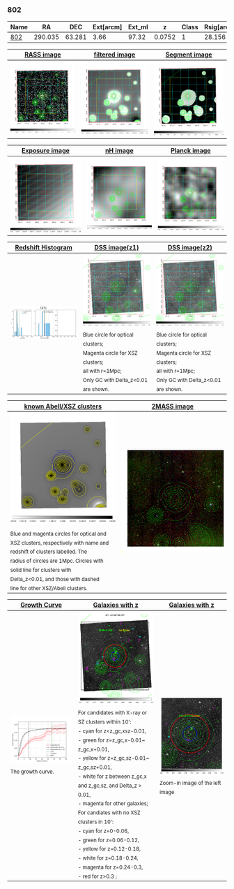 <div STYLE="page-break-after: always;"></div>

### 802

|Name          |RA          |DEC      | Ext[arcm] | Ext_ml | z    | Class| Rsig[arcmin] | CRsig[c/s] | CR500[c/s] | R500[Mpc] |L500[erg/s]|F500[erg/s/cm^2]| M500[Msun]|Tx[keV]|beta|GC(XSZ,Delta_z<0.01)| GC(OPT,Delta_z<0.01)|GC|alias|
|--------------|------------|------------|---|---|-----------|--------|------|------|----|----|----|----|----|----|----|----|----|----|---|
|[802](script/802.md)     | 290.035       | 63.281       | 3.66    | 97.32   | 0.0752 | 1   | 28.156 |0.174 |0.157 |0.769 |3.777e+43 |2.725e-12 |1.392e+14 |2.688 |0.460 |-, |Wen, |-, |t171|

|[RASS image](../image/802/802_img.pdf)|[filtered image](../image/802/802_fil.pdf)|[Segment image](../image/802/802_seg.pdf)|
|-------------------|--------------------|-------------------|
| <img src="../image/802/802_img.png" width="300">  | <img src="../image/802/802_fil.png" width="300">   | <img src="../image/802/802_seg.png" width="300">  |

|[Exposure image](../image/802/802_mex.pdf)| [nH image](../image/802/802_nh.pdf)| [Planck image](../image/802/802_p.pdf)|
|-------------------|--------------------|-------------------|
|<img src="../image/802/802_mex.png" width="300">   | <img src="../image/802/802_nh.png" width="300">    | <img src="../image/802/802_p.png" width="300"> |

|[Redshift Histogram](../image/802/802_zg.pdf) | [DSS image(z1)](../image/802/802_dss_z1.pdf)      |  [DSS image(z2)](../image/802/802_dss_z2.pdf)    |
|-------------------|--------------------|-------------------|
|<img src="../image/802/802_zg.png" width="300"> |<img src="../image/802/802_dss_z1.png" width="300"> <sub><br>Blue circle for optical clusters; <br>Magenta circle for XSZ clusters; <br>all with r=1Mpc; <br>Only GC with Delta_z<0.01 are shown. </sub>| <img src="../image/802/802_dss_z2.png" width="300"><sub><br>Blue circle for optical clusters; <br>Magenta circle for XSZ clusters; <br>all with r=1Mpc; <br>Only GC with Delta_z<0.01 are shown. </sub> |

|[known Abell/XSZ clusters](../image/802/802_m.pdf) | [2MASS image](../image/802/802_2mass.pdf)      |
|-------------------|-------------------|
|<img src=../image/802/802_m.png width="300"> <sub><br>Blue and magenta circles for optical and <br>XSZ clusters, respectively with name and <br>redshift of clusters labelled. The <br>radius of circles are 1Mpc. Circles with <br>solid line for clusters with <br>Delta_z<0.01, and those with dashed <br>line for other XSZ/Abell clusters.        </sub>|<img src="../image/802/802_2mass.png" width="300">  |

|[Growth Curve](../image/802/802_gca_all.png) |[Galaxies with z](../image/802/802_opt_ned.pdf) |[Galaxies with z](../image/802/802_opt_ned_zoom.pdf) |
|-------------------|-------------------|-------------------|
| <img src="../image/802/802_gca_all.png" width="300"> <sub><br>The growth curve.</sub>| <img src=../image/802/802_opt_ned.png width="300"> <br><sub> For candidates with X-ray or SZ clusters within 10': <br> - cyan for z<z_gc,xsz-0.01, <br> - green for z=z_gc,x-0.01~ z_gc,x+0.01, <br> - yellow for z=z_gc,sz-0.01~ z_gc,sz+0.01, <br> - white for z between z_gc,x and z_gc,sz, and Delta_z > 0.01, <br> - magenta for other galaxies; <br>For candiates with no XSZ clusters in 10': <br> - cyan for z=0-0.06, <br> - green for z=0.06-0.12, <br> - yellow for z=0.12-0.18, <br> - white for z=0.18-0.24, <br> - magenta for z=0.24-0.3, <br> - red for z>0.3 ;  </sub>|<img src=../image/802/802_opt_ned_zoom.png width="300">  <br><sub> Zoom-in image of the left image</sub>|




